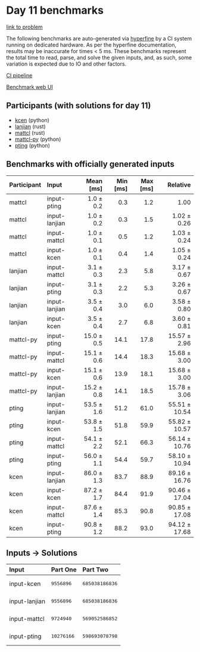 # Day 11 benchmarks

[link to problem](https://adventofcode.com/2023/day/11)

The following benchmarks are auto-generated via
[hyperfine](https://github.com/sharkdp/hyperfine) by a CI system running on
dedicated hardware. As per the hyperfine documentation, results may be
inaccurate for times < 5 ms. These benchmarks represent the total time to read,
parse, and solve the given inputs, and, as such, some variation is expected due
to IO and other factors.

[CI pipeline](http://ci.papercode.net:8080/teams/main/pipelines/aoc2023)

[Benchmark web UI](https://aoc.ancalagon.black)


## Participants (with solutions for day 11)

- [kcen](https://github.com/kcen/aoc2023) (python)
- [lanjian](https://github.com/lanjian/aoc-2023) (rust)
- [mattcl](https://github.com/mattcl/aoc2023) (rust)
- [mattcl-py](https://github.com/mattcl/aoc2023-py) (python)
- [pting](https://github.com/pting/aoc2023) (python)


## Benchmarks with officially generated inputs

| Participant | Input | Mean [ms] | Min [ms] | Max [ms] | Relative |
|:---|:---|---:|---:|---:|---:|
| mattcl | input-pting | 1.0 ± 0.2 | 0.3 | 1.2 | 1.00 |
| mattcl | input-lanjian | 1.0 ± 0.2 | 0.3 | 1.5 | 1.02 ± 0.26 |
| mattcl | input-mattcl | 1.0 ± 0.1 | 0.5 | 1.2 | 1.03 ± 0.24 |
| mattcl | input-kcen | 1.0 ± 0.1 | 0.4 | 1.4 | 1.05 ± 0.24 |
| lanjian | input-mattcl | 3.1 ± 0.3 | 2.3 | 5.8 | 3.17 ± 0.67 |
| lanjian | input-pting | 3.1 ± 0.3 | 2.2 | 5.3 | 3.26 ± 0.67 |
| lanjian | input-lanjian | 3.5 ± 0.4 | 3.0 | 6.0 | 3.58 ± 0.80 |
| lanjian | input-kcen | 3.5 ± 0.4 | 2.7 | 6.8 | 3.60 ± 0.81 |
| mattcl-py | input-pting | 15.0 ± 0.5 | 14.1 | 17.8 | 15.57 ± 2.96 |
| mattcl-py | input-mattcl | 15.1 ± 0.6 | 14.4 | 18.3 | 15.68 ± 3.00 |
| mattcl-py | input-kcen | 15.1 ± 0.6 | 13.9 | 18.1 | 15.68 ± 3.00 |
| mattcl-py | input-lanjian | 15.2 ± 0.8 | 14.1 | 18.5 | 15.78 ± 3.06 |
| pting | input-lanjian | 53.5 ± 1.6 | 51.2 | 61.0 | 55.51 ± 10.54 |
| pting | input-kcen | 53.8 ± 1.5 | 51.8 | 59.9 | 55.82 ± 10.57 |
| pting | input-mattcl | 54.1 ± 2.2 | 52.1 | 66.3 | 56.14 ± 10.76 |
| pting | input-pting | 56.0 ± 1.1 | 54.4 | 59.7 | 58.10 ± 10.94 |
| kcen | input-lanjian | 86.0 ± 1.3 | 83.7 | 88.9 | 89.16 ± 16.76 |
| kcen | input-kcen | 87.2 ± 1.7 | 84.4 | 91.9 | 90.46 ± 17.04 |
| kcen | input-mattcl | 87.6 ± 1.4 | 85.3 | 90.8 | 90.85 ± 17.08 |
| kcen | input-pting | 90.8 ± 1.2 | 88.2 | 93.0 | 94.12 ± 17.68 |


## Inputs -> Solutions

| Input | Part One | Part Two |
|:---|:---|:---|
|input-kcen|<pre>9556896</pre>|<pre>685038186836</pre>|
|input-lanjian|<pre>9556896</pre>|<pre>685038186836</pre>|
|input-mattcl|<pre>9724940</pre>|<pre>569052586852</pre>|
|input-pting|<pre>10276166</pre>|<pre>598693078798</pre>|